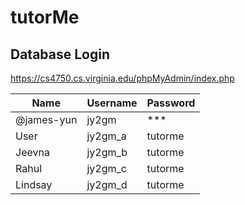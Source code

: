 # tutorMe

## Database Login
https://cs4750.cs.virginia.edu/phpMyAdmin/index.php

Name | Username | Password
------------ | ------------- | -------------
@james-yun | jy2gm | ***
User | jy2gm_a | tutorme
Jeevna | jy2gm_b | tutorme
Rahul | jy2gm_c | tutorme
Lindsay | jy2gm_d | tutorme
